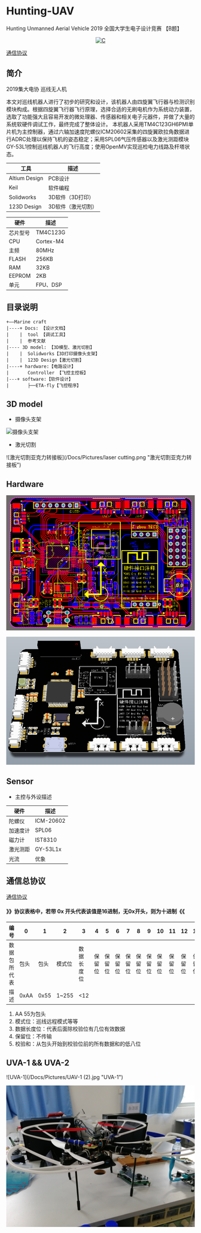 # Hunting-UAV
Hunting Unmanned Aerial Vehicle 2019 全国大学生电子设计竞赛 【B题】

<p align="center">
  <a href="https://img.shields.io/badge/language-C-brigreen.svg?style=flat-square"><img src="https://img.shields.io/badge/language-C-brigreen.svg?style=flat-square" alt="C"></a>
</p>


[通信协议](./Docs/README.md)

## 简介
2019集大电协 巡线无人机

本文对巡线机器人进行了初步的研究和设计，该机器人由四旋翼飞行器与检测识别模块构成。根据四旋翼飞行器飞行原理，选择合适的无刷电机作为系统动力装置，选取了功能强大且容易开发的微处理器、传感器和相关电子元器件，并做了大量的系统软硬件调试工作，最终完成了整体设计。
本机器人采用TM4C123GH6PMI单片机为主控制器，通过六轴加速度陀螺仪ICM20602采集的四旋翼欧拉角数据进行ADRC处理以保持飞机的姿态稳定；采用SPL06气压传感器以及激光测距模块GY-53L1控制巡线机器人的飞行高度；使用OpenMV实现巡检电力线路及杆塔状态。


工具     | 描述
-------- | -----
Altium Design|PCB设计
Keil|软件编程
Solidworks|3D软件（3D打印）
123D Design|3D软件（激光切割）


| 硬件 | 描述 |
| -- | -- |
|芯片型号| TM4C123G |
|CPU| Cortex-M4 |
|主频| 80MHz |
|FLASH| 256KB |
|RAM|  32KB |
|EEPROM|  2KB |
|单元| FPU、DSP |

## 目录说明
````
+——Marine craft
|----+ Docs: 【设计文档】
|    |  tool 【调试工具】
|    |  参考文献 
|---- 3D model: 【3D模型、激光切割】
|    |  Solidworks【3D打印摄像头支架】
|    |  123D Design【激光切割】
|----+ hardware:【电路设计】  
|       Controller 【飞控主控板】
|---+ software:【软件设计】
|       ├──ETA-fly【飞控程序】
````

## 3D model
- 摄像头支架

![摄像头支架](/Docs/Pictures/infrared.png "摄像头支架")

- 激光切割

![激光切割亚克力转接板](/Docs/Pictures/laser cutting.png "激光切割亚克力转接板")


## Hardware

![飞控主控](/Docs/Pictures/Controller-PCB.png "飞控主控")

![飞控主控3D](/Docs/Pictures/Controller-broad.png "飞控主控3D")

## Sensor
- 主控与外设描述

硬件     | 描述
-------- | -----
陀螺仪  | ICM-20602
加速度计  | SPL06
磁力计  | IST8310
激光测距  |GY-53L1x
光流|优象


## 通信总协议

[通信协议](./Docs/README.md)

#### 》》协议表格中，若带 0x 开头代表该值是16进制，无0x开头，则为十进制《《
|编号 | 0| 1 | 2 | 3 | 4 | 5 | 6 | 7 | 8 | 9 | 10 |11  |12  |13  |14  |15|
| --- | --- | --- | --- | --- | --- | --- | --- | --- | --- | --- | --- | --- | --- | --- |--- |--- |
|数据包所代表 | 包头 | 包头 |模式位  | 数据长度位 |保留位  |保留位 |保留位 |保留位 | 保留位  |保留位  |保留位  | 保留位 |保留位| 保留位| 保留位|累加和校验sum|
|描述 | 0xAA| 0x55 | 1~255 | <12 |  |  |  |  |  |   |  |  |  | || sum



1. AA 55为包头
2. 模式位：巡线远程模式等等
2. 数据长度位：代表后面除校验位有几位有效数据
3. 保留位：不传输
4. 校验和：从包头开始到校验位前的所有数据和的低八位


## UVA-1 && UVA-2

![UVA-1](/Docs/Pictures/UAV-1 (2).jpg "UVA-1")

![UVA-2](/Docs/Pictures/UAV-2.jpg "UVA-2")



